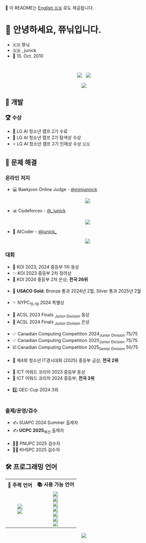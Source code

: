 📄 이 README는 [English 🇬🇧](README.md) 로도 제공됩니다.

<h1>👋 안녕하세요, 쮸닊입니다.</h1>

<ul>
	<li>🇰🇷 쮸닊</li>
	<li>🇬🇧 _junick</li>
	<li>🎂 15. Oct. 2010</li>
</ul>
<p>
</p><br>

<p align="center">
	<a href="mailto:minjunnicky@gmail.com"><img src="https://img.shields.io/badge/Gmail-d14836?style=flat-square&logo=Gmail&logoColor=white&link=minjunnicky@gmail.com"/></a> &nbsp
	<a href="https://solved.ac/minjunnick" target="_blank"><img src="http://mazassumnida.wtf/api/mini/generate_badge?boj=minjunnick"></a>
</p>

<p align="center">
	<img src="https://github-readme-stats.vercel.app/api?username=junick1&show_icons=true&theme=dracula">
</p>

<h2>🔧 개발</h2>
<h3>🏆 수상</h3>
<ul>
 <li>📝 LG AI 청소년 캠프 2기 수료</li>
 <li>🔎 LG AI 청소년 캠프 2기 탐색상 수상</li>
 <li>⭐️ LG AI 청소년 캠프 2기 인재상 수상 🇺🇸</li>
</ul>

<h2>🤔 문제 해결</h2>
<h3>온라인 저지</h3>
<ul>
	<li>
		💻 Baekjoon Online Judge - <a href="https://solved.ac/profile/minjunnick">@minjunnick</a>
  		<p align="center"><a href="https://solved.ac/profile/minjunnick" target="_blank"><img src="https://github-readme-solvedac-hyp3rflow.vercel.app/api/?handle=minjunnick"></a></p>
	</li>
	<li>
		📊 Codeforces - <a href="https://codeforces.com/profile/_junick">@_junick</a>
		<p align="center"><a href="https://codeforces.com/profile/_junick"><img src="https://codeforces-readme-stats.vercel.app/api/card?username=_junick"></a></p>
	</li>
	<li>
		📧 AtCoder - <a href="https://atcoder.jp/users/junick_">@junick_</a>
		<p align="center"><a href="https://atcoder.jp/users/junick_" target="_blank"><img src="https://atcoder.junah.dev/v2/generate_badge?name=junick_"></a></p>
	</li>
</ul>

<h3>대회</h3>
<ul>
	<!-- KOI -->
	<li>🥉 KOI 2023, 2024 중등부 1차 동상</li>
	<li>✨ KOI 2023 중등부 2차 장려상</li>
	<li>🥈 KOI 2024 중등부 2차 은상; <b>전국 26위</b></li>
	<br>
	<!-- USACO -->
	<li>🥇 <b>USACO Gold</b>; Bronze 통과 2024년 2월, Silver 통과 2025년 2월</li>
	<br>
	<!-- NYPC -->
	<li>✨ NYPC<sub>15-19</sub> 2024 특별상</li>
	<br>
	<!-- ACSL -->
	<li>🥉 ACSL 2023 Finals <sub>Junior Division</sub> 동상</li>
	<li>🥈 ACSL 2024 Finals <sub>Junior Division</sub> 은상</li>
	<br>
	<!-- CCC -->
	<li>✅ Canadian Computing Competition 2024<sub>Junior Division</sub> 75/75</li>
	<li>✅ Canadian Computing Competition 2025<sub>Junior Division</sub> 75/75</li>
	<li>☑️ Canadian Computing Competition 2025<sub>Senior Division</sub> 50/75</li>
	<br>
	<!-- Korea Information Technology Promotion Agency -->
 	<li>🥇 제4회 청소년 IT경시대회 (2025) 중등부 금상; <b>전국 2위</b></li>
	<br>
	<!-- ICT AWARD KOREA -->
	<li>🥉 ICT 어워드 코리아 2023 중등부 동상</li>
	<li>🥈 ICT 어워드 코리아 2024 중등부; <b>전국 3위</b></li>
	<br>
	<!-- GEC-Cup -->
	<li>3️⃣ GEC-Cup 2024 3위</li><br>
</ul>

<h3>출제/운영/검수</h3>
<ul>
	<li>✍️ SUAPC 2024 Summer 출제자</li>
	<li>✍️ <b>UCPC 2025</b><sub>예선</sub> 출제자</li>
	<br>
	<li>🧑‍💻 PNUPC 2025 검수자</li>
	<li>🧑‍💻 KHSPC 2025 검수자</li>
</ul>

<h2>🛠️ 프로그래밍 언어</h2>

<table align="center">
	<tr>
		<th>💪 주력 언어</th>
		<th>📚 사용 가능 언어 </th>
	</tr>
	<tr>
		<td align="center">
			<img src="https://img.shields.io/badge/C++-00599C?style=for-the-badge&logo=c%2b%2b&logoColor=white"/><br>
			<img src="https://img.shields.io/badge/Python-3776AB?style=for-the-badge&logo=python&logoColor=white"/>
		</td>
		<td align="center">
			<img src="https://img.shields.io/badge/C-00599C?style=for-the-badge&logo=c&logoColor=white"/><br>
			<img src="https://img.shields.io/badge/C%23-239120?style=for-the-badge&logo=unity&logoColor=white"/><br>
			<img src="https://img.shields.io/badge/Java-ED8B00?style=for-the-badge&logo=openjdk&logoColor=white"/><br>
			<img src="https://img.shields.io/badge/HTML5-E34F26?style=for-the-badge&logo=html5&logoColor=white"/><br>
			<img src="https://img.shields.io/badge/CSS3-1572B6?style=for-the-badge&logo=css3&logoColor=white"/><br>
			<img src="https://img.shields.io/badge/JavaScript-F7DF1E?style=for-the-badge&logo=javascript&logoColor=black"/><br>
			<img src="https://img.shields.io/badge/Node.js-339933?style=for-the-badge&logo=nodedotjs&logoColor=white"/>
		</td>
	</tr>
</table>

<p align="center"><img src="https://github-readme-stats.vercel.app/api/top-langs/?username=junick1&layout=compact&theme=dracula"/></p>
